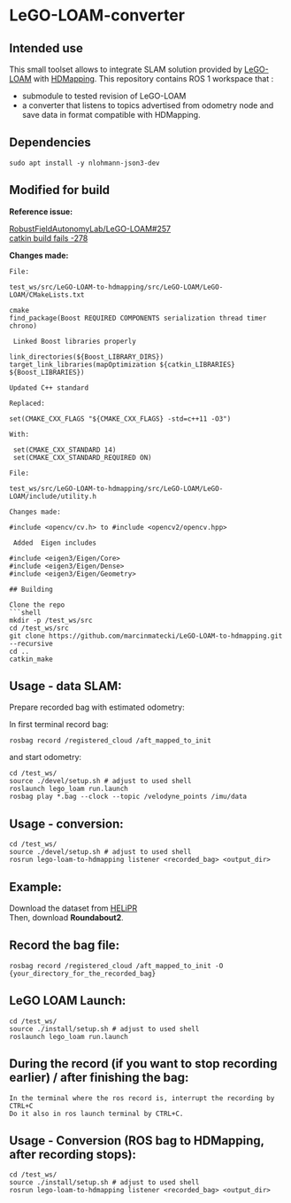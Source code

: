 # LeGO-LOAM-converter

## Intended use 

This small toolset allows to integrate SLAM solution provided by [LeGO-LOAM](https://github.com/RobustFieldAutonomyLab/LeGO-LOAM) with [HDMapping](https://github.com/MapsHD/HDMapping).
This repository contains ROS 1 workspace that :
  - submodule to tested revision of LeGO-LOAM
  - a converter that listens to topics advertised from odometry node and save data in format compatible with HDMapping.

## Dependencies

```shell
sudo apt install -y nlohmann-json3-dev
```

## Modified for build

**Reference issue:**  

[RobustFieldAutonomyLab/LeGO-LOAM#257](https://github.com/RobustFieldAutonomyLab/LeGO-LOAM/issues/257)               
[catkin build fails -278](https://github.com/RobustFieldAutonomyLab/LeGO-LOAM/issues/278)


**Changes made:**

 
   ```
  File:

  test_ws/src/LeGO-LOAM-to-hdmapping/src/LeGO-LOAM/LeGO-LOAM/CMakeLists.txt

   cmake
   find_package(Boost REQUIRED COMPONENTS serialization thread timer chrono)

    Linked Boost libraries properly

link_directories(${Boost_LIBRARY_DIRS})
target_link_libraries(mapOptimization ${catkin_LIBRARIES} ${Boost_LIBRARIES})

Updated C++ standard

Replaced:

set(CMAKE_CXX_FLAGS "${CMAKE_CXX_FLAGS} -std=c++11 -O3")

With:

    set(CMAKE_CXX_STANDARD 14)
    set(CMAKE_CXX_STANDARD_REQUIRED ON)

File:

test_ws/src/LeGO-LOAM-to-hdmapping/src/LeGO-LOAM/LeGO-LOAM/include/utility.h

Changes made:

#include <opencv/cv.h> to #include <opencv2/opencv.hpp>

    Added  Eigen includes

#include <eigen3/Eigen/Core>
#include <eigen3/Eigen/Dense>
#include <eigen3/Eigen/Geometry>

## Building

Clone the repo
```shell
mkdir -p /test_ws/src
cd /test_ws/src
git clone https://github.com/marcinmatecki/LeGO-LOAM-to-hdmapping.git --recursive
cd ..
catkin_make
```

## Usage - data SLAM:

Prepare recorded bag with estimated odometry:

In first terminal record bag:
```shell
rosbag record /registered_cloud /aft_mapped_to_init
```

and start odometry:
```shell 
cd /test_ws/
source ./devel/setup.sh # adjust to used shell
roslaunch lego_loam run.launch
rosbag play *.bag --clock --topic /velodyne_points /imu/data
```

## Usage - conversion:

```shell
cd /test_ws/
source ./devel/setup.sh # adjust to used shell
rosrun lego-loam-to-hdmapping listener <recorded_bag> <output_dir>
```

## Example:

Download the dataset from [HELiPR](https://sites.google.com/view/heliprdataset/download)  
Then, download **Roundabout2**.

## Record the bag file:

```shell
rosbag record /registered_cloud /aft_mapped_to_init -O {your_directory_for_the_recorded_bag}
```

## LeGO LOAM Launch:

```shell
cd /test_ws/
source ./install/setup.sh # adjust to used shell
roslaunch lego_loam run.launch
```

## During the record (if you want to stop recording earlier) / after finishing the bag:

```shell
In the terminal where the ros record is, interrupt the recording by CTRL+C
Do it also in ros launch terminal by CTRL+C.
```

## Usage - Conversion (ROS bag to HDMapping, after recording stops):

```shell
cd /test_ws/
source ./install/setup.sh # adjust to used shell
rosrun lego-loam-to-hdmapping listener <recorded_bag> <output_dir>
```

